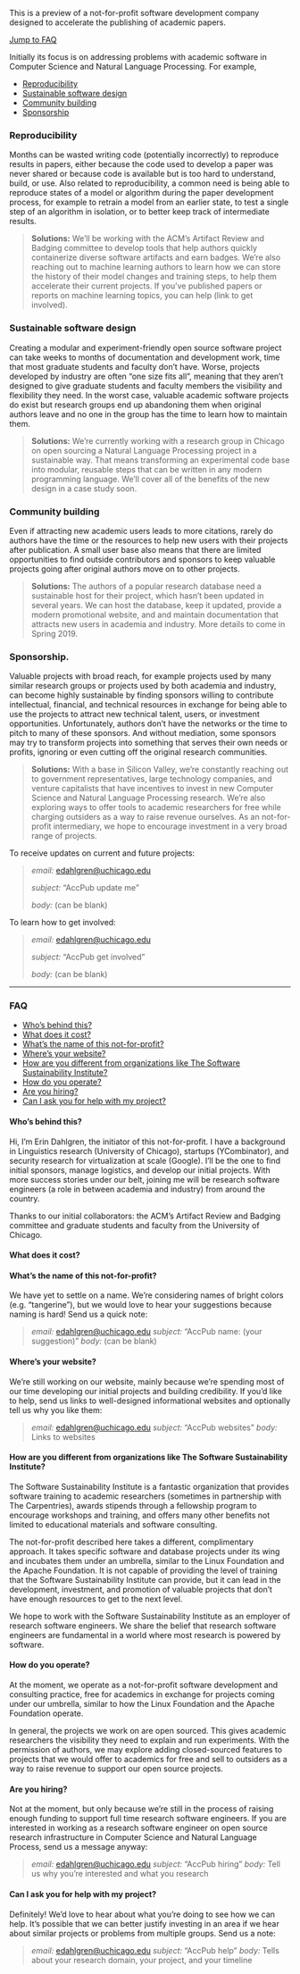 This is a preview of a not-for-profit software development company designed to accelerate the publishing of academic papers.

[Jump to FAQ](#faq)

Initially its focus is on addressing problems with academic software in Computer Science and Natural Language Processing. For example,

+ [Reproducibility](#reproducibility)
+ [Sustainable software design](#sustainable-software-design)
+ [Community building](#community-building)
+ [Sponsorship](#sponsorship)

### Reproducibility

Months can be wasted writing code (potentially incorrectly) to reproduce results in papers, either because the code used to develop a paper was never shared or because code is available but is too hard to understand, build, or use. Also related to reproducibility, a common need is being able to reproduce states of a model or algorithm during the paper development process, for example to retrain a model from an earlier state, to test a single step of an algorithm in isolation, or to better keep track of intermediate results.

> **Solutions:** We’ll be working with the ACM’s Artifact Review and Badging committee to develop tools that help authors quickly containerize diverse software artifacts and earn badges. We’re also reaching out to machine learning authors to learn how we can store the history of their model changes and training steps, to help them accelerate their current projects. If you’ve published papers or reports on machine learning topics, you can help (link to get involved).

### Sustainable software design

Creating a modular and experiment-friendly open source software project can take weeks to months of documentation and development work, time that most graduate students and faculty don’t have. Worse, projects developed by industry are often “one size fits all”, meaning that they aren’t designed to give graduate students and faculty members the visibility and flexibility they need. In the worst case, valuable academic software projects do exist but research groups end up abandoning them when original authors leave and no one in the group has the time to learn how to maintain them.

> **Solutions:** We’re currently working with a research group in Chicago on open sourcing a Natural Language Processing project in a sustainable way. That means transforming an experimental code base into modular, reusable steps that can be written in any modern programming language. We’ll cover all of the benefits of the new design in a case study soon.

### Community building

Even if attracting new academic users leads to more citations, rarely do authors have the time or the resources to help new users with their projects after publication. A small user base also means that there are limited opportunities to find outside contributors and sponsors to keep valuable projects going after original authors move on to other projects.

> **Solutions:** The authors of a popular research database need a sustainable host for their project, which hasn’t been updated in several years. We can host the database, keep it updated, provide a modern promotional website, and and maintain documentation that attracts new users in academia and industry. More details to come in Spring 2019.

### Sponsorship.

Valuable projects with broad reach, for example projects used by many similar research groups or projects used by both academia and industry, can become highly sustainable by finding sponsors willing to contribute intellectual, financial, and technical resources in exchange for being able to use the projects to attract new technical talent, users, or investment opportunities. Unfortunately, authors don’t have the networks or the time to pitch to many of these sponsors. And without mediation, some sponsors may try to transform projects into something that serves their own needs or profits, ignoring or even cutting off the original research communities.

> **Solutions:** With a base in Silicon Valley, we’re constantly reaching out to government representatives, large technology companies, and venture capitalists that have incentives to invest in new Computer Science and Natural Language Processing research. We’re also exploring ways to offer tools to academic researchers for free while charging outsiders as a way to raise revenue ourselves. As an not-for-profit intermediary, we hope to encourage investment in a very broad range of projects.

To receive updates on current and future projects:

> *email:* edahlgren@uchicago.edu
>
> *subject:* “AccPub update me”
>
> *body:* (can be blank)

To learn how to get involved:

> *email:* edahlgren@uchicago.edu
>
> *subject:* “AccPub get involved”
>
> *body:* (can be blank)

------

### FAQ

+ [Who’s behind this?](#whos-behind-this)
+ [What does it cost?](#what-does-it-cost)
+ [What’s the name of this not-for-profit?](#whats-the-name-of-this-not-for-profit)
+ [Where’s your website?](#wheres-your-website)
+ [How are you different from organizations like The Software Sustainability Institute?](#how-are-you-different-from-organizations-like-the-software-sustainability-institute)
+ [How do you operate?](#how-do-you-operate)
+ [Are you hiring?](#are-you-hiring)
+ [Can I ask you for help with my project?](#can-i-ask-you-for-help-with-my-project)

#### Who’s behind this?

Hi, I’m Erin Dahlgren, the initiator of this not-for-profit. I have a background in Linguistics research (University of Chicago), startups (YCombinator), and security research for virtualization at scale (Google). I’ll be the one to find initial sponsors, manage logistics, and develop our initial projects. With more success stories under our belt, joining me will be research software engineers (a role in between academia and industry) from around the country.

Thanks to our initial collaborators: the ACM’s Artifact Review and Badging committee and graduate students and faculty from the University of Chicago.

#### What does it cost?

#### What’s the name of this not-for-profit?

We have yet to settle on a name. We’re considering names of bright colors (e.g. “tangerine”), but we would love to hear your suggestions because naming is hard! Send us a quick note:

> *email:* edahlgren@uchicago.edu
> *subject:* “AccPub name: (your suggestion)”
> *body:* (can be blank)

#### Where’s your website?

We’re still working on our website, mainly because we’re spending most of our time developing our initial projects and building credibility. If you’d like to help, send us links to well-designed informational websites and optionally tell us why you like them:

> *email:* edahlgren@uchicago.edu
> *subject:* “AccPub websites”
> *body:* Links to websites

#### How are you different from organizations like The Software Sustainability Institute?

The Software Sustainability Institute is a fantastic organization that provides software training to academic researchers (sometimes in partnership with The Carpentries), awards stipends through a fellowship program to encourage workshops and training, and offers many other benefits not limited to educational materials and software consulting.

The not-for-profit described here takes a different, complimentary approach. It takes specific software and database projects under its wing and incubates them under an umbrella, similar to the Linux Foundation and the Apache Foundation. It is not capable of providing the level of training that the Software Sustainability Institute can provide, but it can lead in the development, investment, and promotion of valuable projects that don’t have enough resources to get to the next level.

We hope to work with the Software Sustainability Institute as an employer of research software engineers. We share the belief that research software engineers are fundamental in a world where most research is powered by software.

#### How do you operate?

At the moment, we operate as a not-for-profit software development and consulting practice, free for academics in exchange for projects coming under our umbrella, similar to how the Linux Foundation and the Apache Foundation operate.

In general, the projects we work on are open sourced. This gives academic researchers the visibility they need to explain and run experiments. With the permission of authors, we may explore adding closed-sourced features to projects that we would offer to academics for free and sell to outsiders as a way to raise revenue to support our open source projects.

#### Are you hiring?

Not at the moment, but only because we’re still in the process of raising enough funding to support full time research software engineers. If you are interested in working as a research software engineer on open source research infrastructure in Computer Science and Natural Language Process, send us a message anyway:

> *email:* edahlgren@uchicago.edu
> *subject:* “AccPub hiring”
> *body:* Tell us why you’re interested and what you research

#### Can I ask you for help with my project?

Definitely! We’d love to hear about what you’re doing to see how we can help. It’s possible that we can better justify investing in an area if we hear about similar projects or problems from multiple groups. Send us a note:

> *email:* edahlgren@uchicago.edu
> *subject:* “AccPub help”
> *body:* Tells about your research domain, your project, and your timeline

